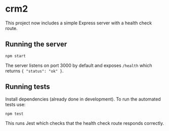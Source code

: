# crm2

This project now includes a simple Express server with a health check route.

## Running the server

```
npm start
```

The server listens on port 3000 by default and exposes `/health` which returns `{ "status": "ok" }`.

## Running tests

Install dependencies (already done in development). To run the automated tests use:

```
npm test
```

This runs Jest which checks that the health check route responds correctly.
